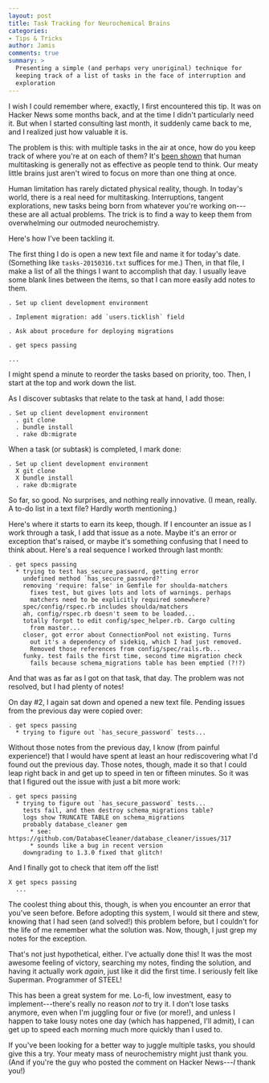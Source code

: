 ```yaml
---
layout: post
title: Task Tracking for Neurochemical Brains
categories:
- Tips & Tricks
author: Jamis
comments: true
summary: >
  Presenting a simple (and perhaps very unoriginal) technique for
  keeping track of a list of tasks in the face of interruption and
  exploration
---
```


I wish I could remember where, exactly, I first encountered this tip. It was on Hacker News some months back, and at the time I didn't particularly need it. But when I started consulting last month, it suddenly came back to me, and I realized just how valuable it is.

The problem is this: with multiple tasks in the air at once, how do you keep track of where you're at on each of them? It's [been shown](http://www.npr.org/templates/story/story.php?storyId=95256794) that human multitasking is generally not as effective as people tend to think. Our meaty little brains just aren't wired to focus on more than one thing at once.

Human limitation has rarely dictated physical reality, though. In today's world, there is a real need for multitasking. Interruptions, tangent explorations, new tasks being born from whatever you're working on---these are all actual problems. The trick is to find a way to keep them from overwhelming our outmoded neurochemistry.

Here's how I've been tackling it.

The first thing I do is open a new text file and name it for today's date. (Something like `tasks-20150316.txt` suffices for me.) Then, in that file, I make a list of all the things I want to accomplish that day. I usually leave some blank lines between the items, so that I can more easily add notes to them.

~~~
. Set up client development environment

. Implement migration: add `users.ticklish` field

. Ask about procedure for deploying migrations

. get specs passing

...
~~~

I might spend a minute to reorder the tasks based on priority, too. Then, I start at the top and work down the list.

As I discover subtasks that relate to the task at hand, I add those:

~~~
. Set up client development environment
  . git clone
  . bundle install
  . rake db:migrate
~~~

When a task (or subtask) is completed, I mark done:

~~~
. Set up client development environment
  X git clone
  X bundle install
  . rake db:migrate
~~~

So far, so good. No surprises, and nothing really innovative. (I mean, really. A to-do list in a text file? Hardly worth mentioning.)

Here's where it starts to earn its keep, though. If I encounter an issue as I work through a task, I add that issue as a note. Maybe it's an error or exception that's raised, or maybe it's something confusing that I need to think about. Here's a real sequence I worked through last month:

~~~
. get specs passing
  * trying to test has_secure_password, getting error
    undefined method `has_secure_password?'
    removing 'require: false' in Gemfile for shoulda-matchers
      fixes test, but gives lots and lots of warnings. perhaps
      matchers need to be explicitly required somewhere?
    spec/config/rspec.rb includes shoulda/matchers
    ah, config/rspec.rb doesn't seem to be loaded...
    totally forgot to edit config/spec_helper.rb. Cargo culting
      from master...
    closer, got error about ConnectionPool not existing. Turns
      out it's a dependency of sidekiq, which I had just removed.
      Removed those references from config/spec/rails.rb...
    funky. test fails the first time, second time migration check
      fails because schema_migrations table has been emptied (?!?)
~~~

And that was as far as I got on that task, that day. The problem was not resolved, but I had plenty of notes!

On day #2, I again sat down and opened a new text file. Pending issues from the previous day were copied over:

~~~
. get specs passing
  * trying to figure out `has_secure_password` tests...
~~~

Without those notes from the previous day, I know (from painful experience!) that I would have spent at least an hour rediscovering what I'd found out the previous day. Those notes, though, made it so that I could leap right back in and get up to speed in ten or fifteen minutes. So it was that I figured out the issue with just a bit more work:

~~~
. get specs passing
  * trying to figure out `has_secure_password` tests...
    tests fail, and then destroy schema_migrations table?
    logs show TRUNCATE TABLE on schema_migrations
    probably database_cleaner gem
      * see: https://github.com/DatabaseCleaner/database_cleaner/issues/317
      * sounds like a bug in recent version
    downgrading to 1.3.0 fixed that glitch!
 ~~~

And I finally got to check that item off the list!

~~~
X get specs passing
  ...
~~~

The coolest thing about this, though, is when you encounter an error that you've seen before. Before adopting this system, I would sit there and stew, knowing that I had seen (and solved!) this problem before, but I couldn't for the life of me remember what the solution was. Now, though, I just grep my notes for the exception.

That's not just hypothetical, either. I've actually done this! It was the most awesome feeling of victory, searching my notes, finding the solution, and having it actually work *again*, just like it did the first time. I seriously felt like Superman. Programmer of STEEL!

This has been a great system for me. Lo-fi, low investment, easy to implement---there's really no reason *not* to try it. I don't lose tasks anymore, even when I'm juggling four or five (or more!), and unless I happen to take lousy notes one day (which has happened, I'll admit), I can get up to speed each morning much more quickly than I used to.

If you've been looking for a better way to juggle multiple tasks, you should give this a try. Your meaty mass of neurochemistry might just thank you. (And if you're the guy who posted the comment on Hacker News---*I* thank you!)
